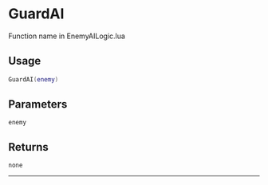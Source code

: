 # GuardAI
Function name in EnemyAILogic.lua
## Usage
```lua
GuardAI(enemy)
```
## Parameters
`enemy`
## Returns
`none`

---